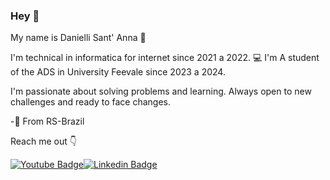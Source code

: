 ### Hey 👋

My name is Danielli Sant' Anna 👩 

I'm technical in informatica for internet since 2021 a 2022. 💻
I'm A student of the ADS in University Feevale since 2023 a 2024. 

I'm passionate about solving problems and learning. Always open to new challenges and ready to face changes.

-📍 From RS-Brazil

Reach me out  👇 

[![Youtube Badge](https://img.shields.io/badge/-Youtube-FF0000?style=flat-square&labelColor=FF0000&logo=youtube&logoColor=white&link=https://www.youtube.com/channel/UCRhKK6VrISnIWPJjYxBPKnA/videos)](https://www.youtube.com/channel/UCiq74aYLuqIwEEzxr4Sv5wg)[![Linkedin Badge](https://img.shields.io/badge/-LinkedIn-blue?style=flat-square&logo=Linkedin&logoColor=white&link=https://www.linkedin.com/in/isadora-rodrigues-stangarlin-48402b141/)](https://www.linkedin.com/in/daniellisantanna/)


<!--
**daniellisantanna/daniellisantanna** is a ✨ _special_ ✨ repository because its `README.md` (this file) appears on your GitHub profile.

Here are some ideas to get you started:

- 🔭 I’m currently working on ...
- 🌱 I’m currently learning ...
- 👯 I’m looking to collaborate on ...
- 🤔 I’m looking for help with ...
- 💬 Ask me about ...
- 📫 How to reach me: ...
- 😄 Pronouns: ...
- ⚡ Fun fact: ...
-->
